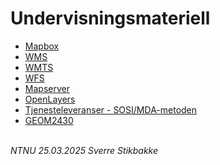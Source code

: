 # Undervisningsmateriell

- [Mapbox](mapbox)
- [WMS](wms)
- [WMTS](wmts)
- [WFS](wfs/vannkraft)
- [Mapserver](mapserver)
- [OpenLayers](openlayers)
- [Tjenesteleveranser - SOSI/MDA-metoden](tjenesteleveranser)
- [GEOM2430](GEOM2430)

\
_NTNU 25.03.2025 Sverre Stikbakke_